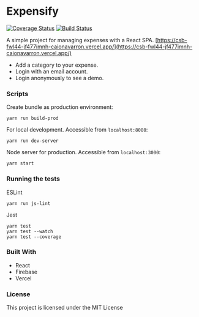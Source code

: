 # Expensify
[![Coverage Status](https://coveralls.io/repos/github/caionnx/react-expensify/badge.svg?branch=master)](https://coveralls.io/github/caionnx/react-expensify?branch=master)
[![Build Status](https://travis-ci.org/caionnx/react-expensify.svg?branch=master)](https://travis-ci.org/caionnx/react-expensify)

A simple project for managing expenses with a React SPA. [https://csb-fwl44-jf477imnh-caionavarron.vercel.app/](https://csb-fwl44-jf477imnh-caionavarron.vercel.app/)

- Add a category to your expense.
- Login with an email account.
- Login anonymously to see a demo.

### Scripts

Create bundle as production environment:
```
yarn run build-prod
```
For local development. Accessible from `localhost:8080`:
```
yarn run dev-server
```
Node server for production. Accessible from `localhost:3000`:
```
yarn start
```

### Running the tests

ESLint
```
yarn run js-lint
```
Jest
```
yarn test
yarn test --watch
yarn test --coverage
```
### Built With

* React
* Firebase
* Vercel

### License
This project is licensed under the MIT License
